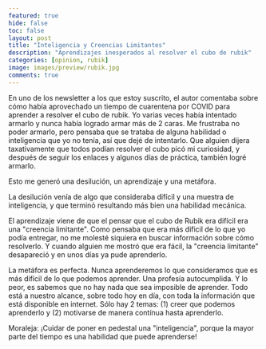 ```yaml
---
featured: true
hide: false
toc: false
layout: post
title: "Inteligencia y Creencias Limitantes"
description: "Aprendizajes inesperados al resolver el cubo de rubik"
categories: [opinion, rubik]
image: images/preview/rubik.jpg
comments: true
---
```


En uno de los newsletter a los que estoy suscrito, el autor comentaba sobre cómo había aprovechado un tiempo de cuarentena por COVID para aprender a resolver el cubo de rubik. Yo varias veces había intentado armarlo y nunca había logrado armar más de 2 caras. Me frustraba no poder armarlo, pero pensaba que se trataba de alguna habilidad o inteligencia que yo no tenía, así que dejé de intentarlo. Que alguien dijera taxativamente que todos podían resolver el cubo  picó mi curiosidad, y después de seguir los enlaces y algunos días de práctica, también logré armarlo.

Esto me generó una desilución, un aprendizaje y una metáfora.

La desilución venía de algo que consideraba difícil y una muestra de inteligencia, y que terminó resultando más bien una habilidad mecánica.  

El aprendizaje viene de que el pensar que el cubo de Rubik era difícil era una "creencia limitante". Como pensaba que era más dificil de lo que yo podía entregar, no me molesté siquiera en buscar información sobre cómo resolverlo. Y cuando alguien me mostró que era fácil, la "creencia limitante" desapareció y en unos días ya pude aprenderlo. 

La metáfora es perfecta. Nunca aprenderemos lo que consideramos que es más difícil de lo que podemos aprender. Una profesía autocumplida. Y lo peor, es sabemos que no hay nada que sea imposible de aprender. Todo está a nuestro alcance, sobre todo hoy en día, con toda la información que está disponible en internet. Sólo hay 2 temas: (1) creer que podemos aprenderlo y (2) motivarse de manera contínua hasta aprenderlo.

Moraleja: ¡Cuidar de poner en pedestal una "inteligencia", porque la mayor parte del tiempo es una habilidad que puede aprenderse!
